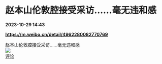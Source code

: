 # 赵本山伦敦腔接受采访……毫无违和感

**2023-10-29 14:43**

**https://m.weibo.cn/detail/4962280082770769**

赵本山伦敦腔接受采访……毫无违和感  
![](https://img3.chouti.com/CHOUTI_231029_C4B16F0C9749406DB2B78D761AE0D7A5.jpg)  
[评论](https://m.chouti.com/link/40442629)